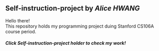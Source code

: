 ## Self-instruction-project by *Alice HWANG*
Hello there!\
This repository holds my programming project duing Stanford CS106A course period.

##### Click *Self-instruction-project* holder to check my work!
